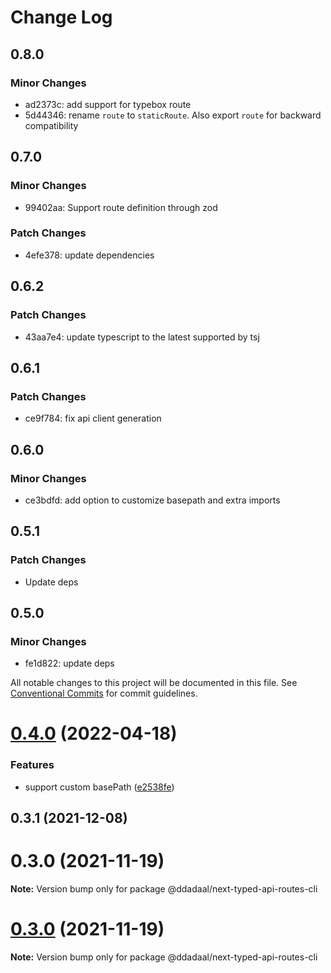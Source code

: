 # Change Log

## 0.8.0

### Minor Changes

- ad2373c: add support for typebox route
- 5d44346: rename `route` to `staticRoute`. Also export `route` for backward compatibility

## 0.7.0

### Minor Changes

- 99402aa: Support route definition through zod

### Patch Changes

- 4efe378: update dependencies

## 0.6.2

### Patch Changes

- 43aa7e4: update typescript to the latest supported by tsj

## 0.6.1

### Patch Changes

- ce9f784: fix api client generation

## 0.6.0

### Minor Changes

- ce3bdfd: add option to customize basepath and extra imports

## 0.5.1

### Patch Changes

- Update deps

## 0.5.0

### Minor Changes

- fe1d822: update deps

All notable changes to this project will be documented in this file.
See [Conventional Commits](https://conventionalcommits.org) for commit guidelines.

# [0.4.0](https://github.com/ddadaal/next-typed-api-routes/compare/@ddadaal/next-typed-api-routes-cli@0.3.1...@ddadaal/next-typed-api-routes-cli@0.4.0) (2022-04-18)

### Features

- support custom basePath ([e2538fe](https://github.com/ddadaal/next-typed-api-routes/commit/e2538feaa7f99d49dc65b8fdc6ce40a952666586))

## 0.3.1 (2021-12-08)

# 0.3.0 (2021-11-19)

**Note:** Version bump only for package @ddadaal/next-typed-api-routes-cli

# [0.3.0](https://github.com/ddadaal/next-typed-api-routes/compare/v0.2.12...v0.3.0) (2021-11-19)

**Note:** Version bump only for package @ddadaal/next-typed-api-routes-cli
